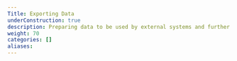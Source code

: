 ```yaml
---
Title: Exporting Data
underConstruction: true
description: Preparing data to be used by external systems and further processing.
weight: 70
categories: []
aliases:
---
```

